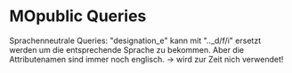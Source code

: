 MOpublic Queries
================

Sprachenneutrale Queries: "designation_e" kann mit ".._d/f/i" ersetzt werden um die entsprechende Sprache zu bekommen. Aber die Attributenamen sind immer noch englisch.
-> wird zur Zeit nich verwendet!

